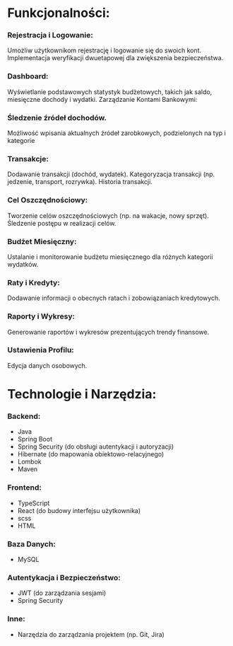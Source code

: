 # Funkcjonalności:
### Rejestracja i Logowanie:

Umożliw użytkownikom rejestrację i logowanie się do swoich kont.
Implementacja weryfikacji dwuetapowej dla zwiększenia bezpieczeństwa.
### Dashboard:

Wyświetlanie podstawowych statystyk budżetowych, takich jak saldo, miesięczne dochody i wydatki.
Zarządzanie Kontami Bankowymi:

### Śledzenie źródeł dochodów.
Możliwość wpisania aktualnych źródeł zarobkowych, podzielonych na typ i kategorie
### Transakcje:

Dodawanie transakcji (dochód, wydatek).
Kategoryzacja transakcji (np. jedzenie, transport, rozrywka).
Historia transakcji.
### Cel Oszczędnościowy:

Tworzenie celów oszczędnościowych (np. na wakacje, nowy sprzęt).
Śledzenie postępu w realizacji celów.
### Budżet Miesięczny:

Ustalanie i monitorowanie budżetu miesięcznego dla różnych kategorii wydatków.
### Raty i Kredyty:

Dodawanie informacji o obecnych ratach i zobowiązaniach kredytowych.
### Raporty i Wykresy:

Generowanie raportów i wykresów prezentujących trendy finansowe.
### Ustawienia Profilu:

Edycja danych osobowych.

# Technologie i Narzędzia:  
### Backend:

* Java
* Spring Boot
* Spring Security (do obsługi autentykacji i autoryzacji)
* Hibernate (do mapowania obiektowo-relacyjnego)
* Lombok
* Maven

 
### Frontend:

* TypeScript
* React (do budowy interfejsu użytkownika)
* scss
* HTML
  
### Baza Danych:

* MySQL
### Autentykacja i Bezpieczeństwo:

* JWT (do zarządzania sesjami)
* Spring Security
### Inne:
* Narzędzia do zarządzania projektem (np. Git, Jira)
